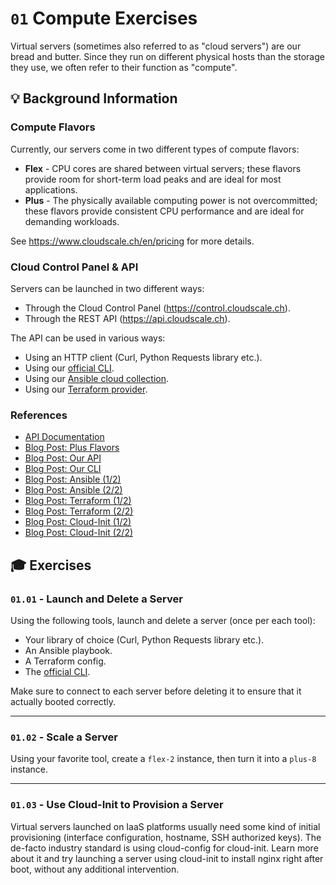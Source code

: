 # `01` Compute Exercises

Virtual servers (sometimes also referred to as "cloud servers") are our bread and butter. Since they run on different physical hosts than the storage they use, we often refer to their function as "compute".

## 💡 Background Information

### Compute Flavors

Currently, our servers come in two different types of compute flavors:

* **Flex** - CPU cores are shared between virtual servers; these flavors provide room for short-term load peaks and are ideal for most applications.
* **Plus** - The physically available computing power is not overcommitted; these flavors provide consistent CPU performance and are ideal for demanding workloads.

See https://www.cloudscale.ch/en/pricing for more details.

### Cloud Control Panel & API

Servers can be launched in two different ways:

* Through the Cloud Control Panel (https://control.cloudscale.ch).
* Through the REST API (https://api.cloudscale.ch).

The API can be used in various ways:

* Using an HTTP client (Curl, Python Requests library etc.).
* Using our [official CLI](https://cloudscale-ch.github.io/cloudscale-cli/).
* Using our [Ansible cloud collection](https://docs.ansible.com/ansible/latest/collections/cloudscale_ch/cloud/).
* Using our [Terraform provider](https://registry.terraform.io/providers/cloudscale-ch/cloudscale/latest/docs).

### References

* [API Documentation](https://api.cloudscale.ch/)
* [Blog Post: Plus Flavors](https://www.cloudscale.ch/en/news/2019/11/19/even-more-power-thanks-to-plus-flavor)
* [Blog Post: Our API](https://www.cloudscale.ch/en/news/2016/11/03/workflow-automation-with-our-new-api)
* [Blog Post: Our CLI](https://www.cloudscale.ch/en/news/2020/09/15/cloudscale-cli-now-available)
* [Blog Post: Ansible (1/2)](https://www.cloudscale.ch/en/news/2017/05/17/ansible-cloud-module-and-libcloud-integration)
* [Blog Post: Ansible (2/2)](https://www.cloudscale.ch/en/news/2020/12/21/cloud-orchestration-with-ansible-collections)
* [Blog Post: Terraform (1/2)](https://www.cloudscale.ch/en/news/2017/11/01/infrastructure-as-code-with-terraform)
* [Blog Post: Terraform (2/2)](https://www.cloudscale.ch/en/news/2019/12/23/latest-features-with-terraform)
* [Blog Post: Cloud-Init (1/2)](https://www.cloudscale.ch/en/news/2016/07/21/improved-efficiency-comfort-and-control)
* [Blog Post: Cloud-Init (2/2)](https://www.cloudscale.ch/en/news/2020/06/23/initialize-servers-with-cloud-init)


## 🎓 Exercises

### `01.01` - Launch and Delete a Server

Using the following tools, launch and delete a server (once per each tool):

* Your library of choice (Curl, Python Requests library etc.).
* An Ansible playbook.
* A Terraform config.
* The [official CLI](https://github.com/cloudscale-ch/cloudscale-cli).

Make sure to connect to each server before deleting it to ensure that it actually booted correctly.

---

### `01.02` - Scale a Server

Using your favorite tool, create a `flex-2` instance, then turn it into a `plus-8` instance.

---

### `01.03` - Use Cloud-Init to Provision a Server

Virtual servers launched on IaaS platforms usually need some kind of initial provisioning (interface configuration, hostname, SSH authorized keys). The de-facto industry standard is using cloud-config for cloud-init. Learn more about it and try launching a server using cloud-init to install nginx right after boot, without any additional intervention.
